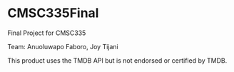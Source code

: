 # CMSC335Final
Final Project for CMSC335

Team: Anuoluwapo Faboro, Joy Tijani

This product uses the TMDB API but is not endorsed or certified by TMDB.
